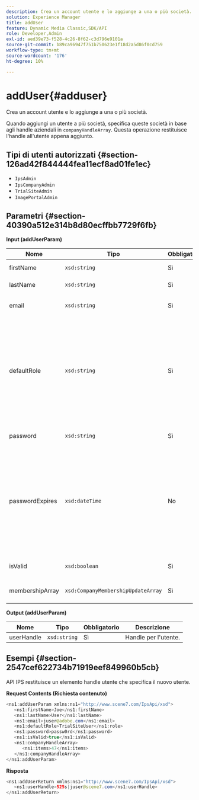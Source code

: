 ```yaml
---
description: Crea un account utente e lo aggiunge a una o più società.
solution: Experience Manager
title: addUser
feature: Dynamic Media Classic,SDK/API
role: Developer,Admin
exl-id: aed39e73-f528-4c26-8f62-c3d796e9101a
source-git-commit: b89ca96947f751b750623e1f18d2a5d86f0cd759
workflow-type: tm+mt
source-wordcount: '176'
ht-degree: 10%

---
```


# addUser{#adduser}

Crea un account utente e lo aggiunge a una o più società.

Quando aggiungi un utente a più società, specifica queste società in base agli handle aziendali in `companyHandleArray`. Questa operazione restituisce l&#39;handle all&#39;utente appena aggiunto.

## Tipi di utenti autorizzati {#section-126ad42f844444fea11ecf8ad01fe1ec}

* `IpsAdmin`
* `IpsCompanyAdmin`
* `TrialSiteAdmin`
* `ImagePortalAdmin`

## Parametri {#section-40390a512e314b8d80ecffbb7729f6fb}

**Input (addUserParam)**

| Nome | Tipo | Obbligatorio | Descrizione |
|---|---|---|---|
| firstName | `xsd:string` | Sì | Nome dell’utente. |
| lastName | `xsd:string` | Sì | Cognome dell’utente. |
| email | `xsd:string` | Sì | Indirizzo e-mail dell’utente. |
| defaultRole | `xsd:string` | Sì | Imposta il ruolo di un utente in ogni società a cui appartiene. Si noti tuttavia che `IpsAdmin` il ruolo sostituisce altre impostazioni per società. |
| password | `xsd:string` | Sì | Imposta la password dell&#39;utente |
| passwordExpires | `xsd:dateTime` | No | Imposta il periodo di scadenza della password. Fornisci il fuso orario quando trascorri la richiesta. Fusi orari adeguati all’ora centrale. |
| isValid | `xsd:boolean` | Sì | Determina se l&#39;utente è valido. |
| membershipArray | `xsd:CompanyMembershipUpdateArray` | Sì | Un array di handle aziendali. |

**Output (addUserParam)**

| Nome | Tipo | Obbligatorio | Descrizione |
|---|---|---|---|
| userHandle | `xsd:string` | Sì | Handle per l&#39;utente. |

## Esempi {#section-2547cef622734b71919eef849960b5cb}

API IPS restituisce un elemento handle utente che specifica il nuovo utente.

**Request Contents (Richiesta contenuto)**

```java {.line-numbers}
<ns1:addUserParam xmlns:ns1="http://www.scene7.com/IpsApi/xsd">
   <ns1:firstName>Joe</ns1:firstName>
   <ns1:lastName>User</ns1:lastName>
   <ns1:email>juser@adobe.com</ns1:email>
   <ns1:defaultRole>TrialSiteUser</ns1:role>
   <ns1:password>passw0rd</ns1:password>
   <ns1:isValid>true</ns1:isValid>
   <ns1:companyHandleArray>
      <ns1:items>47</ns1:items>
   </ns1:companyHandleArray>
</ns1:addUserParam>
```

**Risposta**

```java {.line-numbers}
<ns1:addUserReturn xmlns:ns1="http://www.scene7.com/IpsApi/xsd">
   <ns1:userHandle>525s|juser@scene7.com</ns1:userHandle>
</ns1:addUserReturn>
```
